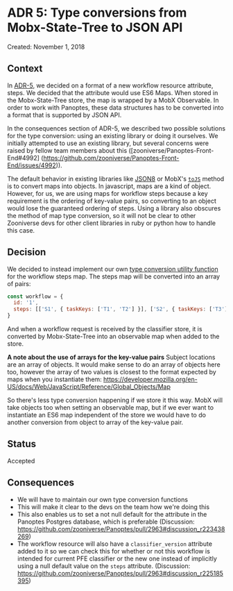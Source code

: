 # ADR 5: Type conversions from Mobx-State-Tree to JSON API

Created: November 1, 2018

## Context

In [ADR-5](adr-5.md), we decided on a format of a new workflow resource attribute, steps. We decided that the attribute would use ES6 Maps. When stored in the Mobx-State-Tree store, the map is wrapped by a MobX Observable. In order to work with Panoptes, these data structures has to be converted into a format that is supported by JSON API. 

In the consequences section of ADR-5, we described two possible solutions for the type conversion: using an existing library or doing it ourselves. We initially attempted to use an existing library, but several concerns were raised by fellow team members about this ([zooniverse/Panoptes-Front-End#4992] (https://github.com/zooniverse/Panoptes-Front-End/issues/4992)).

The default behavior in existing libraries like [JSON8](https://github.com/sonnyp/JSON8/tree/master/packages/json8#ooserialize) or MobX's [`toJS`](https://mobx.js.org/refguide/tojson.html) method is to convert maps into objects. In javascript, maps are a kind of object. However, for us, we are using maps for workflow steps because a key requirement is the ordering of key-value pairs, so converting to an object would lose the guaranteed ordering of steps. Using a library also obscures the method of map type conversion, so it will not be clear to other Zooniverse devs for other client libraries in ruby or python how to handle this case. 

## Decision

We decided to instead implement our own [type conversion utility function](https://github.com/zooniverse/front-end-monorepo/blob/master/packages/lib-classifier/src/store/utils/convertMapToArray.js) for the workflow steps map. The steps map will be converted into an array of pairs:

``` js
const workflow = {
  id: '1',
  steps: [['S1', { taskKeys: ['T1', 'T2'] }], ['S2', { taskKeys: ['T3'] }]] // How they will be stored on Panoptes
}
```

And when a workflow request is received by the classifier store, it is converted by Mobx-State-Tree into an observable map when added to the store.

**A note about the use of arrays for the key-value pairs**
Subject locations are an array of objects. It would make sense to do an array of objects here too, however the array of two values is closest to the format expected by maps when you instantiate them: https://developer.mozilla.org/en-US/docs/Web/JavaScript/Reference/Global_Objects/Map

So there's less type conversion happening if we store it this way. MobX will take objects too when setting an observable map, but if we ever want to instantiate an ES6 map independent of the store we would have to do another conversion from object to array of the key-value pair.

## Status

Accepted

## Consequences

- We will have to maintain our own type conversion functions
- This will make it clear to the devs on the team how we're doing this
- This also enables us to set a not null default for the attribute in the Panoptes Postgres database, which is preferable (Discussion: https://github.com/zooniverse/Panoptes/pull/2963#discussion_r223438269)
- The workflow resource will also have a `classifier_version` attribute added to it so we can check this for whether or not this workflow is intended for current PFE classifier or the new one instead of implicitly using a null default value on the `steps` attribute. (Discussion: https://github.com/zooniverse/Panoptes/pull/2963#discussion_r225185395)
